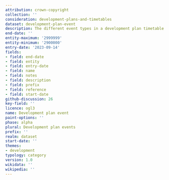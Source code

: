 ```yaml
---
attribution: crown-copyright
collection: ''
consideration: development-plans-and-timetables
dataset: development-plan-event
description: The different event types in a development plan timetable
end-date: ''
entity-maximum: '2999999'
entity-minimum: '2900000'
entry-date: '2023-09-14'
fields:
- field: end-date
- field: entity
- field: entry-date
- field: name
- field: notes
- field: description
- field: prefix
- field: reference
- field: start-date
github-discussion: 26
key-field: ''
licence: ogl3
name: Development plan event
paint-options: ''
phase: alpha
plural: Development plan events
prefix: ''
realm: dataset
start-date: ''
themes:
- development
typology: category
version: 1.0
wikidata: ''
wikipedia: ''
---
```


